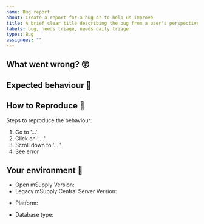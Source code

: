 ```yaml
---
name: Bug report
about: Create a report for a bug or to help us improve
title: A brief clear title describing the bug from a user's perspective
labels: bug, needs triage, needs daily triage
types: Bug
assignees: ""
---
```


## What went wrong? 😲

<!-- Provide a clear and concise description of what the bug is. Screenshots are helpful! -->

## Expected behaviour 🤔

## How to Reproduce 🔨

Steps to reproduce the behaviour:

1. Go to '...'
2. Click on '....'
3. Scroll down to '....'
4. See error

## Your environment 🌱

<!-- e.g. 1.2.3 -->

- Open mSupply Version:
- Legacy mSupply Central Server Version:
<!-- e.g. android, browser (extra points if you tell us which one), desktop (windows), desktop (macOS), server (windows) -->
- Platform:
<!-- PostgreSQL or SQLite3 -->
- Database type:
